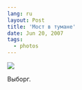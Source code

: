 ```yaml
---
lang: ru
layout: Post
title: 'Мост в тумане'
date: Jun 20, 2007
tags:
  - photos
---
```


![](photos://Sapegin_Artem_20D_2007-05-27_358-5830)

Выборг.
